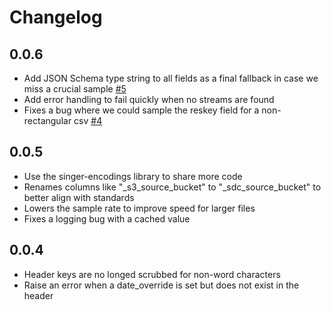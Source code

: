 # Changelog

## 0.0.6
  * Add JSON Schema type string to all fields as a final fallback in case we miss a crucial sample [#5](https://github.com/singer-io/tap-s3-csv/pull/5)
  * Add error handling to fail quickly when no streams are found
  * Fixes a bug where we could sample the reskey field for a non-rectangular csv [#4](https://github.com/singer-io/tap-s3-csv/pull/4)

## 0.0.5
  * Use the singer-encodings library to share more code
  * Renames columns like "_s3_source_bucket" to "_sdc_source_bucket" to better align with standards
  * Lowers the sample rate to improve speed for larger files
  * Fixes a logging bug with a cached value

## 0.0.4
  * Header keys are no longed scrubbed for non-word characters
  * Raise an error when a date_override is set but does not exist in the header
